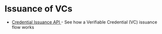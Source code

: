 # Issuance of VCs

* [Credential Issuance API ](issuance.md)- See how a Verifiable Credential (VC) issuance flow works
